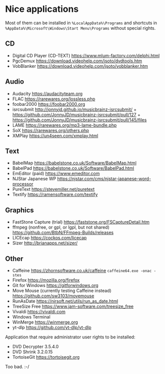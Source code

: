 Nice applications
=================

Most of them can be installed in `%LocalAppData%\Programs` and shortcuts in `%AppData%\Microsoft\Windows\Start Menu\Programs` without special rights.

CD
--

- Digital CD Player (CD-TEXT) https://www.mlum-factory.com/delphi.html
- PgcDemux https://download.videohelp.com/jsoto/dvdtools.htm
- VobBlanker https://download.videohelp.com/jsoto/vobblanker.htm


Audio
-----

- Audacity https://audacityteam.org
- FLAC https://rarewares.org/lossless.php
- foobar2000 https://foobar2000.org
- isrcsubmit http://jonnyjd.github.io/musicbrainz-isrcsubmit/ + https://github.com/JonnyJD/musicbrainz-isrcsubmit/pull/127 + https://github.com/JonnyJD/musicbrainz-isrcsubmit/pull/145/files
- LAME https://rarewares.org/mp3-lame-bundle.php
- SoX https://rarewares.org/others.php
- XMPlay https://un4seen.com/xmplay.html


Text
----

- BabelMap https://babelstone.co.uk/Software/BabelMap.html
- BabelPad https://babelstone.co.uk/Software/BabelPad.html
- EmEditor (paid) https://www.emeditor.com
- NJStar Japanese WP https://njstar.com/cms/njstar-japanese-word-processor
- PureText https://stevemiller.net/puretext
- Textify https://ramensoftware.com/textify


Graphics
--------

- FastStone Capture (trial) https://faststone.org/FSCaptureDetail.htm
- ffmpeg (nonfree, or gpl, or lgpl, but not shared) https://github.com/BtbN/FFmpeg-Builds/releases
- LICEcap https://cockos.com/licecap
- Sizer http://brianapps.net/sizer/


Other
-----

- Caffeine https://zhornsoftware.co.uk/caffeine `caffeine64.exe -onac -stes`
- Firefox https://mozilla.org/firefox
- Git for Windows https://gitforwindows.org
- Move Mouse (currently testing Caffeine instead) https://github.com/sw3103/movemouse
- RunAsDate https://nirsoft.net/utils/run_as_date.html
- TreeSize Free https://www.jam-software.com/treesize_free
- Vivaldi https://vivaldi.com
- Windows Terminal
- WinMerge https://winmerge.org
- yt-dlp https://github.com/yt-dlp/yt-dlp


Application that require administrator user rights to be installed:

- DVD Decrypter 3.5.4.0
- DVD Shrink 3.2.0.15
- TortoiseGit https://tortoisegit.org

Too bad. :-/
